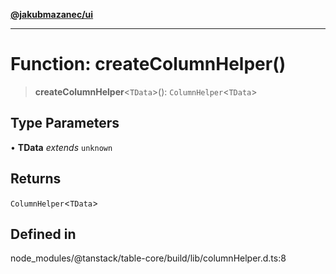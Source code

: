 [**@jakubmazanec/ui**](../README.md)

---

# Function: createColumnHelper()

> **createColumnHelper**\<`TData`\>(): `ColumnHelper`\<`TData`\>

## Type Parameters

• **TData** _extends_ `unknown`

## Returns

`ColumnHelper`\<`TData`\>

## Defined in

node_modules/@tanstack/table-core/build/lib/columnHelper.d.ts:8
